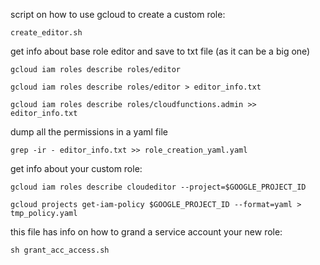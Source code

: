 script on how to use gcloud to create a custom role:

```create_editor.sh```

 get info about base role editor and save to txt file (as it can be a big one)

 ```gcloud iam roles describe roles/editor```

```gcloud iam roles describe roles/editor > editor_info.txt```

```gcloud iam roles describe roles/cloudfunctions.admin >> editor_info.txt```

dump all the permissions in a yaml file

```grep -ir - editor_info.txt >> role_creation_yaml.yaml ```

get info about your custom role:

```gcloud iam roles describe cloudeditor --project=$GOOGLE_PROJECT_ID```

```gcloud projects get-iam-policy $GOOGLE_PROJECT_ID --format=yaml > tmp_policy.yaml```

this file has info on how to grand a service account your new role:

```sh grant_acc_access.sh```
